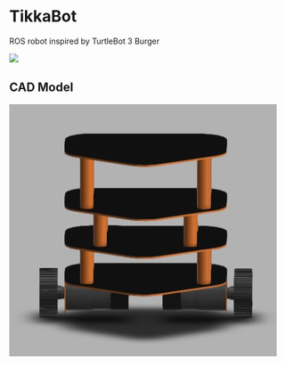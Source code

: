 # TikkaBot
ROS robot inspired by TurtleBot 3 Burger

![](images/pic2.jpg)

## CAD Model

![](images/cad2.jpg)